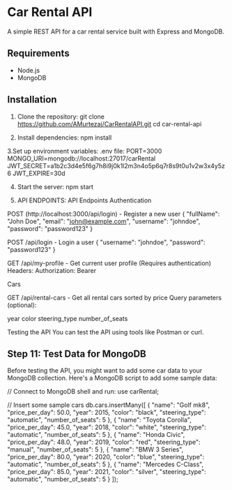 # Car Rental API

A simple REST API for a car rental service built with Express and MongoDB.

## Requirements

- Node.js
- MongoDB

## Installation

1. Clone the repository:
   git clone https://github.com/AMurtezaj/CarRentalAPI.git
   cd car-rental-api

2. Install dependencies:
npm install

3.Set up environment variables:
.env file:
PORT=3000
MONGO_URI=mongodb://localhost:27017/carRental
JWT_SECRET=a1b2c3d4e5f6g7h8i9j0k1l2m3n4o5p6q7r8s9t0u1v2w3x4y5z6
JWT_EXPIRE=30d

4. Start the server:
npm start

5. API ENDPOINTS: 
API Endpoints
Authentication

POST (http://localhost:3000/api/login) - Register a new user
{
  "fullName": "John Doe",
  "email": "john@example.com",
  "username": "johndoe",
  "password": "password123"
}

POST /api/login - Login a user
{
  "username": "johndoe",
  "password": "password123"
}

GET /api/my-profile - Get current user profile (Requires authentication)
Headers:
Authorization: Bearer <token>

Cars

GET /api/rental-cars - Get all rental cars sorted by price
Query parameters (optional):

year
color
steering_type
number_of_seats

Testing the API
You can test the API using tools like Postman or curl.

## Step 11: Test Data for MongoDB

Before testing the API, you might want to add some car data to your MongoDB collection. Here's a MongoDB script to add some sample data:

// Connect to MongoDB shell and run:
use carRental;

// Insert some sample cars
db.cars.insertMany([
  {
    "name": "Golf mk8",
    "price_per_day": 50.0,
    "year": 2015,
    "color": "black",
    "steering_type": "automatic",
    "number_of_seats": 5
  },
  {
    "name": "Toyota Corolla",
    "price_per_day": 45.0,
    "year": 2018,
    "color": "white",
    "steering_type": "automatic",
    "number_of_seats": 5
  },
  {
    "name": "Honda Civic",
    "price_per_day": 48.0,
    "year": 2019,
    "color": "red",
    "steering_type": "manual",
    "number_of_seats": 5
  },
  {
    "name": "BMW 3 Series",
    "price_per_day": 80.0,
    "year": 2020,
    "color": "blue",
    "steering_type": "automatic",
    "number_of_seats": 5
  },
  {
    "name": "Mercedes C-Class",
    "price_per_day": 85.0,
    "year": 2021,
    "color": "silver",
    "steering_type": "automatic",
    "number_of_seats": 5
  }
]);